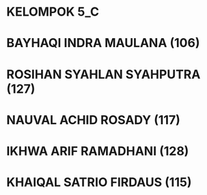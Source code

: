 # KELOMPOK 5_C

# BAYHAQI INDRA MAULANA (106)
# ROSIHAN SYAHLAN SYAHPUTRA (127)
# NAUVAL ACHID ROSADY (117)
# IKHWA ARIF RAMADHANI (128)
# KHAIQAL SATRIO FIRDAUS (115)
